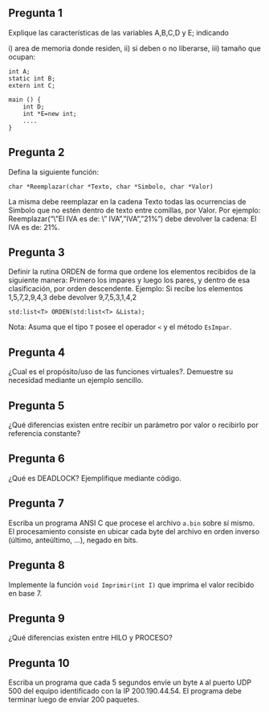 ## Pregunta 1

Explique las características de las variables A,B,C,D y E; indicando

i) area de memoria donde residen,
ii) si deben o no liberarse,
iii) tamaño que ocupan:

```
int A;
static int B;
extern int C;

main () {
    int D;
    int *E=new int;
    ....
}
```

## Pregunta 2
Defina la siguiente función:

```
char *Reemplazar(char *Texto, char *Simbolo, char *Valor)
```

La misma debe reemplazar en la cadena Texto todas las ocurrencias de Simbolo que no estén dentro de texto entre comillas, por Valor. Por ejemplo: Reemplazar(“\”El IVA es de: \” IVA”,”IVA”,”21%”) debe devolver la cadena: El IVA es de: 21%.

## Pregunta 3
Definir la rutina ORDEN de forma que ordene los elementos recibidos de la siguiente manera: Primero los impares y luego los pares, y dentro de esa clasificación, por orden descendente. Ejemplo: Si recibe los elementos 1,5,7,2,9,4,3 debe devolver 9,7,5,3,1,4,2

```
std:list<T> ORDEN(std:list<T> &Lista);
```

Nota: Asuma que el tipo ``T`` posee el operador ``<`` y el método ``EsImpar``.

## Pregunta 4
¿Cual es el propósito/uso de las funciones virtuales?. Demuestre su necesidad mediante un ejemplo sencillo.

## Pregunta 5
¿Qué diferencias existen entre recibir un parámetro por valor o recibirlo por referencia constante?

## Pregunta 6
¿Qué es DEADLOCK? Ejemplifique mediante código.

## Pregunta 7
Escriba un programa ANSI C que procese el archivo ``a.bin`` sobre sí mismo. El procesamiento consiste en ubicar cada byte del archivo en orden inverso (último, anteúltimo, ...), negado en bits.

## Pregunta 8
Implemente la función ``void Imprimir(int I)`` que imprima el valor recibido en base 7.

## Pregunta 9
¿Qué diferencias existen entre HILO y PROCESO?

## Pregunta 10
Escriba un programa que cada 5 segundos envíe un byte ``A`` al puerto UDP 500 del equipo identificado con la IP 200.190.44.54. El programa debe terminar luego de enviar 200 paquetes.

